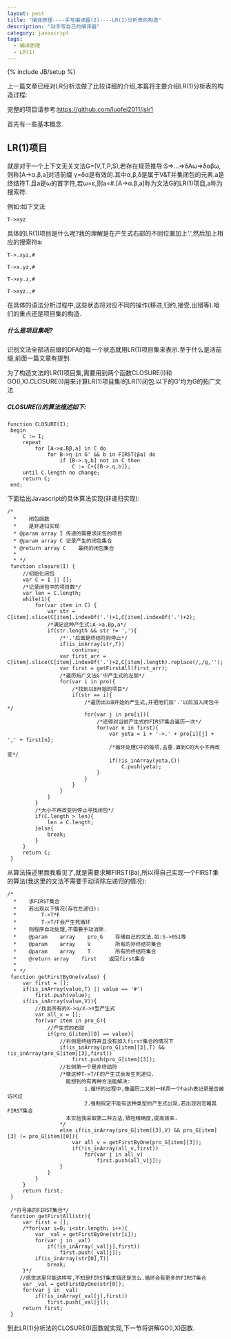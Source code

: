 ```yaml
---
layout: post
title: "编译原理----手写编译器(2)----LR(1)分析表的构造"
description: "动手写自己的编译器"
category: javascript
tags:
  - 编译原理
  - LR(1)
---
```

{% include JB/setup %}

上一篇文章已经对LR分析法做了比较详细的介绍,本篇将主要介绍LR(1)分析表的构造过程:

完整的项目请参考:https://github.com/luofei2011/jslr1

首先有一些基本概念.

## LR(1)项目

就是对于一个上下文无关文法G=(V,T,P,S),若存在规范推导:S=>...=>δAω=>δαβω,则称[A->α.β,a]对活前缀 γ=δα是有效的.其中α,β,δ是属于V&T并集闭包的元素.a是终结符T.且a是ω的首字符,若ω=ε,则a=#.[A->α.β,a]称为文法G的LR(1)项目,a称为搜索符.

例如:如下文法

    T->xyz

具体的LR(1)项目是什么呢?我的理解是在产生式右部的不同位置加上'.',然后加上相应的搜索符a:

    T->.xyz,#

    T->x.yz,#

    T->xy.z,#

    T->xyz.,#

在具体的语法分析过程中,这些状态将对应不同的操作(移进,归约,接受,出错等).咱们的重点还是项目集的构造.

##### 什么是项目集呢?

识别文法全部活前缀的DFA的每一个状态就用LR(1)项目集来表示.至于什么是活前缀,前面一篇文章有提到.

为了构造文法的LR(1)项目集,需要用到两个函数CLOSURE(I)和GO(I,X).CLOSURE(I)用来计算LR(1)项目集I的LR(1)闭包.以下的G'均为G的拓广文法

##### CLOSURE(I)的算法描述如下:

    function CLOSURE(I);
     begin
         C := I;
         repeat
             for [A->α.Bβ,a] in C do
                 for B->η in G' && b in FIRST(βa) do
                     if [B->.η,b] not in C then 
                         C := C+{[B->.η,b]};
         until C.length no change;
         return C;
     end;

下面给出Javascript的具体算法实现(非递归实现):

    /*
      *    闭包函数
      *    是非递归实现
      * @param array I 传递的需要求闭包的项目
      * @param array C 记录产生的闭包集合
      * @return array C    最终的闭包集合
      *
      * */
     function closure(I) {
         //初始化闭包
         var C = I || [];    
         /*记录闭包中的项目数*/
         var len = C.length;
         while(1){
             for(var item in C) {
                 var str = C[item].slice(C[item].indexOf('.')+1,C[item].indexOf('.')+2);
                 /*满足这种产生式:A->a.Bp,a*/
                 if(str.length && str != ','){
                     /*'.'后面是终结符则停止*/
                     if(is_inArray(str,T))
                         continue;
                     var first_arr = C[item].slice(C[item].indexOf('.')+2,C[item].length).replace(/,/g,'');
                     var first = getFirstAll(first_arr);
                     /*遍历拓广文法G'中产生式的左部*/
                     for(var i in pro){
                         /*找到以B开始的项目*/
                         if(str == i){
                             /*遍历出以B开始的产生式,并把他们加'.'以后加入闭包中*/
                             for(var j in pro[i]){
                                 /*还得对当前产生式的FIRST集合遍历一次*/
                                 for(var n in first){
                                     var yeta = i + '->.' + pro[i][j] + ',' + first[n];
                                     /*循环处理C中的每项,去重.直到C的大小不再改变*/
                                     if(!is_inArray(yeta,C))
                                         C.push(yeta);
                                 }
                             }
                         }
                     }
                 }
             }
             /*大小不再改变则停止寻找闭包*/
             if(C.length > len){
                 len = C.length;
             }else{
                 break;
             }
         }
         return C;
     }

从算法描述里面我看见了,就是需要求解FIRST(βa),所以得自己实现一个FIRST集的算法(我这里的文法不需要手动消除左递归的情况):

    /*
      *    求FIRST集合
      *    若出现以下情况(存在左递归):
      *        T->T*F
      *        T->T/F会产生死循环
      *    则程序自动处理,不需要手动消除.
      *    @param    array    pro_G    存储自己的文法.如:S->0S1等
      *    @param    array    V        所有的非终结符集合
      *    @param    array    T        所有的终结符集合
      *    @return array    first    返回first集合
      *
      * */
     function getFirstByOne(value) {
         var first = [];    
         if(is_inArray(value,T) || value == '#')
             first.push(value);
         if(is_inArray(value,V)){
             //找出所有的X->a/X->Y型产生式
             var all_x = [];
             for(var item in pro_G){
                 //产生式的右部
                 if(pro_G[item][0] == value){
                     //右侧是终结符并且没有加入first集合的情况下
                     if(is_inArray(pro_G[item][3],T) && !is_inArray(pro_G[item][3],first))
                         first.push(pro_G[item][3]);
                     //右侧第一个是非终结符
                     /*像这种T->T/F的产生式会发生死递归.
                       能想到的有两种方法能解决:
                             1.循环的过程中,像遍历二叉树一样弄一个hash表记录是否被访问过
                             2.强制规定不能有这种类型的产生式出现,若出现则忽略其FIRST集合
                       本实验我采取第二种方法,牺牲精确度,提高效率.
                     */
                     else if(is_inArray(pro_G[item][3],V) && pro_G[item][3] != pro_G[item][0]){
                         var all_v = getFirstByOne(pro_G[item][3]);
                         if(!is_inArray(all_v,first))
                             for(var j in all_v)
                                 first.push(all_v[j]);
                     }
                 }
             }
         }
         return first;
     }
     
     /*符号串的FIRST集合*/
     function getFirstAll(str){
         var first = [];
         /*for(var i=0; i<str.length; i++){
             var _val = getFirstByOne(str[i]);
             for(var j in _val)
                 if(!is_inArray(_val[j],first))
                     first.push(_val[j]);
             if(is_inArray(str[0],T))
                 break;
         }*/
        //感觉这里只能这样写,不知是FIRST集求错还是怎么.循环会有更多的FIRST集合
         var _val = getFirstByOne(str[0]);
         for(var j in _val)
             if(!is_inArray(_val[j],first))
                 first.push(_val[j]);
         return first;
     }

到此LR(1)分析法的CLOSURE(I)函数就实现,下一节将讲解GO(I,X)函数.
